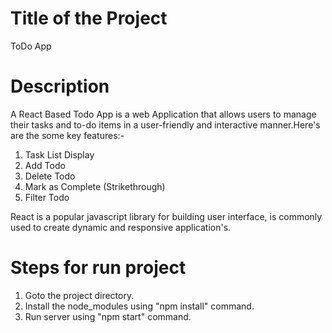 # Title of the Project 
ToDo App

# Description 
A React Based Todo App is a web Application that allows users to manage their tasks and to-do items in a user-friendly and interactive manner.Here's are the some key features:-

1. Task List Display
2. Add Todo
3. Delete Todo
4. Mark as Complete (Strikethrough)
5. Filter Todo 

React is a popular javascript library for building user interface, is commonly used to create dynamic and responsive application's.

# Steps for run project
1. Goto the project directory. 
2. Install the node_modules using "npm install" command.
3. Run server using "npm start" command.